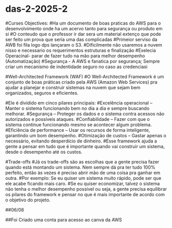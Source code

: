 # das-2-2025-2


#Curses Objectives:
#Ha um documento de boas praticas do AWS para o desenvolvimento onde ha um acervo tanto para segurança ou produto em si
#O conteudo que o professor ir dar sera um material extenço que pode ser feito um prova que seria uma das complicadas
#Primeior serviso da AWB foi fila logo dps lançaram o S3.
#Dificilmente não usaremos a nuvem nisso e necessario os requerimentos estruturas e finalização
#Exelecia Operacinal- parar de fazer tudo na mão para melhor desempenho (Automatização)
#Segurança - A AWS e fanatica por segurança; Sempre criar um mecanismo de indentidade seguro no caso as credenciasi

#Well-Architected Framework (WAF)
#O Well-Architected Framework é um conjunto de boas práticas criado pela AWS (Amazon Web Services) pra ajudar a planejar e construir sistemas na nuvem que sejam bem organizados, seguros e eficientes.

#Ele é dividido em cinco pilares principais:
#Excelência operacional – Manter o sistema funcionando bem no dia a dia e sempre buscando melhorar.
#Segurança – Proteger os dados e o sistema contra acessos não autorizados e possíveis ataques.
#Confiabilidade – Fazer com que o sistema continue funcionando mesmo se acontecer algum problema.
#Eficiência de performance – Usar os recursos de forma inteligente, garantindo um bom desempenho.
#Otimização de custos – Gastar apenas o necessário, evitando desperdício de dinheiro.
#Esse framework ajuda a gente a pensar em tudo que é importante quando vai construir um sistema, desde o desempenho até os custos.

#Trade-offs
#Já os trade-offs são as escolhas que a gente precisa fazer quando está montando um sistema. Nem sempre dá pra ter tudo 100% perfeito, então às vezes é preciso abrir mão de uma coisa pra ganhar em outra.
#Por exemplo: Se eu quiser um sistema muito rápido, pode ser que ele acabe ficando mais caro.
#Se eu quiser economizar, talvez o sistema não tenha o melhor desempenho possível ou seja, a gente precisa equilibrar os pilares do framework e pensar no que é mais importante de acordo com o objetivo do projeto.

##06/08

##Foi Criado uma conta para acesso ao canva da AWS 
